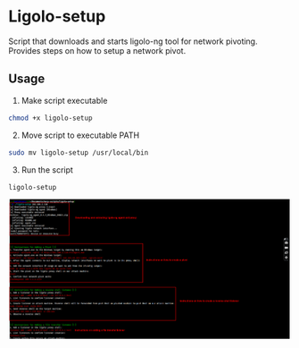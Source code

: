 # Ligolo-setup
Script that downloads and starts ligolo-ng tool for network pivoting. Provides steps on how to setup a network pivot.

## Usage
1. Make script executable
```bash
chmod +x ligolo-setup
```
2. Move script to executable PATH
```bash
sudo mv ligolo-setup /usr/local/bin
```
3. Run the script
```bash
ligolo-setup
```
![Alt text](image.png)
